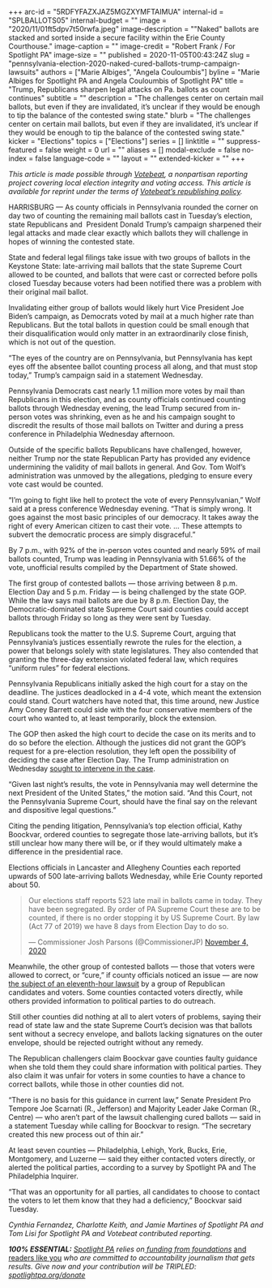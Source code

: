 +++
arc-id = "5RDFYFAZXJAZ5MGZXYMFTAIMUA"
internal-id = "SPLBALLOTS05"
internal-budget = ""
image = "2020/11/01ft5dpv7t50rwfa.jpeg"
image-description = "\"Naked\" ballots are stacked and sorted inside a secure facility within the Erie County Courthouse."
image-caption = ""
image-credit = "Robert Frank / For Spotlight PA"
image-size = ""
published = 2020-11-05T00:43:24Z
slug = "pennsylvania-election-2020-naked-cured-ballots-trump-campaign-lawsuits"
authors = ["Marie Albiges", "Angela Couloumbis"]
byline = "Marie Albiges for Spotlight PA and Angela Couloumbis of Spotlight PA"
title = "Trump, Republicans sharpen legal attacks on Pa. ballots as count continues"
subtitle = ""
description = "The challenges center on certain mail ballots, but even if they are invalidated, it’s unclear if they would be enough to tip the balance of the contested swing state."
blurb = "The challenges center on certain mail ballots, but even if they are invalidated, it’s unclear if they would be enough to tip the balance of the contested swing state."
kicker = "Elections"
topics = ["Elections"]
series = []
linktitle = ""
suppress-featured = false
weight = 0
url = ""
aliases = []
modal-exclude = false
no-index = false
language-code = ""
layout = ""
extended-kicker = ""
+++

<i>This article is made possible through </i><a href="http://votebeat.org/"><i>Votebeat</i></a><i>, a nonpartisan reporting project covering local election integrity and voting access. This article is available for reprint under the terms of </i><a href="https://votebeat.org/republishing/"><i>Votebeat’s republishing policy</i></a><i>.</i>

HARRISBURG — As county officials in Pennsylvania rounded the corner on day two of counting the remaining mail ballots cast in Tuesday’s election, state Republicans and&nbsp; President Donald Trump’s campaign sharpened their legal attacks and made clear exactly which ballots they will challenge in hopes of winning the contested state.

State and federal legal filings take issue with two groups of ballots in the Keystone State: late-arriving mail ballots that the state Supreme Court allowed to be counted, and ballots that were cast or corrected before polls closed Tuesday because voters had been notified there was a problem with their original mail ballot.

Invalidating either group of ballots would likely hurt Vice President Joe Biden’s campaign, as Democrats voted by mail at a much higher rate than Republicans. But the total ballots in question could be small enough that their disqualification would only matter in an extraordinarily close finish, which is not out of the question.

“The eyes of the country are on Pennsylvania, but Pennsylvania has kept eyes off the absentee ballot counting process all along, and that must stop today,” Trump’s campaign said in a statement Wednesday.

Pennsylvania Democrats cast nearly 1.1 million more votes by mail than Republicans in this election, and as county officials continued counting ballots through Wednesday evening, the lead Trump secured from in-person votes was shrinking, even as he and his campaign sought to discredit the results of those mail ballots on Twitter and during a press conference in Philadelphia Wednesday afternoon.

<script src="https://www.spotlightpa.org/embed.js" async></script><div data-spl-embed-version="1" data-spl-src="https://www.spotlightpa.org/embeds/newsletter/"></div>

Outside of the specific ballots Republicans have challenged, however, neither Trump nor the state Republican Party has provided any evidence undermining the validity of mail ballots in general. And Gov. Tom Wolf’s administration was unmoved by the allegations, pledging to ensure every vote cast would be counted.

“I’m going to fight like hell to protect the vote of every Pennsylvanian,” Wolf said at a press conference Wednesday evening. “That is simply wrong. It goes against the most basic principles of our democracy. It takes away the right of every American citizen to cast their vote. … These attempts to subvert the democratic process are simply disgraceful.”

By 7 p.m., with 92% of the in-person votes counted and nearly 59% of mail ballots counted, Trump was leading in Pennsylvania with 51.66% of the vote, unofficial results compiled by the Department of State showed.

The first group of contested ballots — those arriving between 8 p.m. Election Day and 5 p.m. Friday — is being challenged by the state GOP. While the law says mail ballots are due by 8 p.m. Election Day, the Democratic-dominated state Supreme Court said counties could accept ballots through Friday so long as they were sent by Tuesday.

<script src="https://www.spotlightpa.org/embed.js" async></script><div data-spl-embed-version="1" data-spl-src="https://www.spotlightpa.org/embeds/donate/?teaser_text=Spotlight%20PA%20provides%20essential%2C%20public-service%20journalism%20about%20Pennsylvania%20thank%20to%20readers%20like%20you.%20For%20a%20limited%20time%2C%20become%20a%20member%20and%20your%20contribution%20will%20be%20TRIPLED.&cta_text=YES%2C%20TRIPLE%20MY%20GIFT&eyebrow_text=BECOME%20A%20MEMBER"></div>

Republicans took the matter to the U.S. Supreme Court, arguing that Pennsylvania’s justices essentially rewrote the rules for the election, a power that belongs solely with state legislatures. They also contended that granting the three-day extension violated federal law, which requires “uniform rules” for federal elections.

Pennsylvania Republicans initially asked the high court for a stay on the deadline. The justices deadlocked in a 4-4 vote, which meant the extension could stand. Court watchers have noted that, this time around, new Justice Amy Coney Barrett could side with the four conservative members of the court who wanted to, at least temporarily, block the extension.

The GOP then asked the high court to decide the case on its merits and to do so before the election. Although the justices did not grant the GOP’s request for a pre-election resolution, they left open the possibility of deciding the case after Election Day. The Trump administration on Wednesday <a href="https://www.supremecourt.gov/DocketPDF/20/20-542/159651/20201104151441413_20-542%2020-574%20PA%20Mot%20to%20Intervene.pdf">sought to intervene in the case</a>.

“Given last night’s results, the vote in Pennsylvania may well determine the next President of the United States,” the motion said. “And this Court, not the Pennsylvania Supreme Court, should have the final say on the relevant and dispositive legal questions.”

Citing the pending litigation, Pennsylvania’s top election official, Kathy Boockvar, ordered counties to segregate those late-arriving ballots, but it’s still unclear how many there will be, or if they would ultimately make a difference in the presidential race.

Elections officials in Lancaster and Allegheny Counties each reported upwards of 500 late-arriving ballots Wednesday, while Erie County reported about 50.

<blockquote class="twitter-tweet"><p lang="en" dir="ltr">Our elections staff reports 523 late mail in ballots came in today. They have been segregated. By order of PA Supreme Court these are to be counted, if there is no order stopping it by US Supreme Court. By law (Act 77 of 2019) we have 8 days from Election Day to do so.</p>&mdash; Commissioner Josh Parsons (@CommissionerJP) <a href="https://twitter.com/CommissionerJP/status/1324085267687497729?ref_src=twsrc%5Etfw">November 4, 2020</a></blockquote>
<script async src="https://platform.twitter.com/widgets.js" charset="utf-8"></script>


Meanwhile, the other group of contested ballots — those that voters were allowed to correct, or “cure,” if county officials noticed an issue — are now <a href="https://www.spotlightpa.org/news/2020/11/pennsylvania-mail-ballots-republican-legal-challenge-naked-ballots-fixed-cured/">the subject of an eleventh-hour lawsuit</a> by a group of Republican candidates and voters. Some counties contacted voters directly, while others provided information to political parties to do outreach.

Still other counties did nothing at all to alert voters of problems, saying their read of state law and the state Supreme Court’s decision was that ballots sent without a secrecy envelope, and ballots lacking signatures on the outer envelope, should be rejected outright without any remedy.

The Republican challengers claim Boockvar gave counties faulty guidance when she told them they could share information with political parties. They also claim it was unfair for voters in some counties to have a chance to correct ballots, while those in other counties did not.

“There is no basis for this guidance in current law,” Senate President Pro Tempore Joe Scarnati (R., Jefferson) and Majority Leader Jake Corman (R., Centre) — who aren’t part of the lawsuit challenging cured ballots — said in a statement Tuesday while calling for Boockvar to resign. “The secretary created this new process out of thin air.”

At least seven counties — Philadelphia, Lehigh, York, Bucks, Erie, Montgomery, and Luzerne — said they either contacted voters directly, or alerted the political parties, according to a survey by Spotlight PA and The Philadelphia Inquirer.

“That was an opportunity for all parties, all candidates to choose to contact the voters to let them know that they had a deficiency,” Boockvar said Tuesday.

<i>Cynthia Fernandez, Charlotte Keith, and Jamie Martines of Spotlight PA and Tom Lisi for Spotlight PA and Votebeat contributed reporting.</i>

<i><b>100% ESSENTIAL:</b></i><i> </i><a href="https://www.spotlightpa.org/"><i>Spotlight PA</i></a><i> relies on</i><a href="https://www.spotlightpa.org/support"><i> funding from foundations</i></a><i> </i><a href="https://www.spotlightpa.org/support">and readers like you</a><i> who are committed to accountability journalism that gets results. Give now and your contribution will be TRIPLED: </i><a href="http://spotlightpa.org/donate"><i>spotlightpa.org/donate</i></a>

